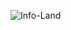 ![Info-Land](https://user-images.githubusercontent.com/51375204/193693818-ffaa29db-040e-4d10-90d8-b1d1a7bd4de0.png)
